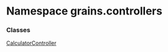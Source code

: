 # <a id="grains_controllers"></a> Namespace grains.controllers

### Classes

[CalculatorController](grains.controllers.CalculatorController.md)
